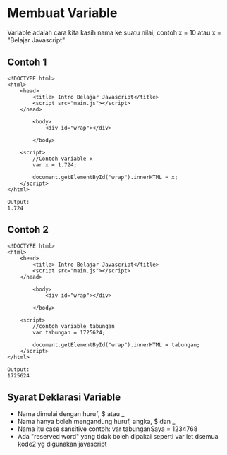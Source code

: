<h1>Membuat Variable</h1>
<p>Variable adalah cara kita kasih nama ke suatu nilai; contoh x = 10 atau x = "Belajar Javascript"</p>

<h2>Contoh 1</h2>

```
<!DOCTYPE html>
<html>
    <head>
        <title> Intro Belajar Javascript</title>
        <script src="main.js"></script>
    </head>

        <body>
            <div id="wrap"></div>

        </body>

    <script>
        //Contoh variable x
        var x = 1.724;

        document.getElementById("wrap").innerHTML = x;
    </script>
</html>
```

```
Output:
1.724
```

<h2>Contoh 2</h2>

```
<!DOCTYPE html>
<html>
    <head>
        <title> Intro Belajar Javascript</title>
        <script src="main.js"></script>
    </head>

        <body>
            <div id="wrap"></div>

        </body>

    <script>
        //contoh variable tabungan
        var tabungan = 1725624;

        document.getElementById("wrap").innerHTML = tabungan;
    </script>
</html>
```

```
Output:
1725624
```

<h2>Syarat Deklarasi Variable</h2>
<ul>
    <li> Nama dimulai dengan huruf, $ atau _ </li>
    <li> Nama hanya boleh mengandung huruf, angka, $ dan _ </li>
    <li> Nama itu case sansitive contoh: var tabunganSaya = 1234768 </li>
    <li> Ada "reserved word" yang tidak boleh dipakai seperti var let dsemua kode2 yg digunakan javascript </li>
 </ul>
 


